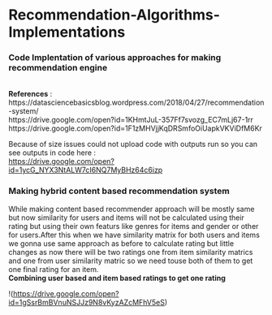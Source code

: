# Recommendation-Algorithms-Implementations
<h3>Code Implentation of various approaches for making recommendation engine</h3><br>
<b>References</b> : <br>
 <href>https://datasciencebasicsblog.wordpress.com/2018/04/27/recommendation-system/</href><br>
 <href>https://drive.google.com/open?id=1KHmtJuL-357Ff7svozg_EC7mLj67-1rr</href><br>
 <href>https://drive.google.com/open?id=1F1zMHVjjKqDRSmfoOiUapkVKViDfM6Kr</href><br>
 
Because of size issues could not upload code with outputs run so you can see outputs in code here : <br>
<href>https://drive.google.com/open?id=1ycG_NYX3NtALW7cI6NQ7MyBHz64c6izp</href>

<h3>Making hybrid content based recommendation system</h3>
While making content based recommender approach will be mostly same but now similarity for users and items will not be calculated using their rating but using their own featurs like genres for items and gender or other for users.After this when we have similarity matrix for both users and items we gonna use same approach as before to calculate rating but little changes as now there will be two ratings one from item similarity matrics and one from user similarity matric so we need touse both of them to get one final rating for an item.<br>
<b>Combining user based and item based ratings to get one rating</b><br>

!(https://drive.google.com/open?id=1gSsrBmBVnuNSJJz9N8vKyzAZcMFhV5eS)
